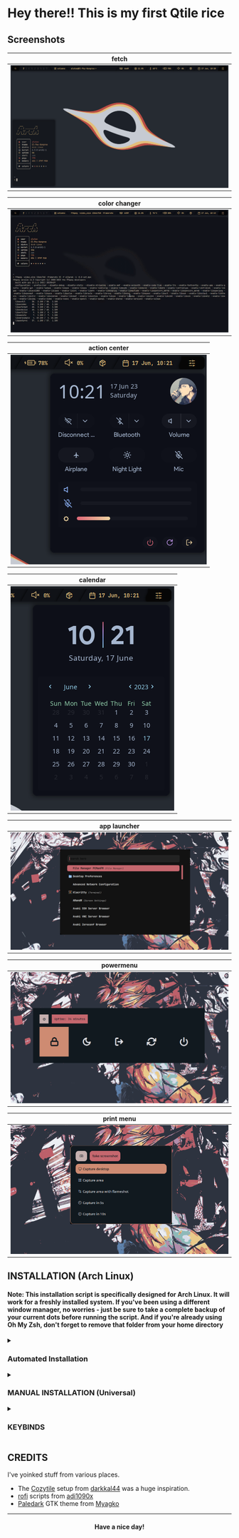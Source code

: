 
# Hey there!! This is my first Qtile rice

## Screenshots

| fetch|
|--|
|![default](./images/fetch.png)|

| color changer|
|--|
|![default](./images/wall.gif)|

| action center|
|--|
|![default](./images/actions-center.png)|

| calendar|
|--|
|![default](./images/calendar.png)|

| app launcher|
|--|
|![default](./images/app-launcher.png)|

| powermenu|
|--|
|![default](./images/powermenu.png)|

| print menu|
|--|
|![default](./images/print-menu.png)|


## INSTALLATION  (Arch Linux)

#### Note: This installation script is specifically designed for Arch Linux. It will work for a freshly installed system. If you've been using a different window manager, no worries - just be sure to take a complete backup of your current dots before running the script. And if you're already using Oh My Zsh, don't forget to remove that folder from your home directory

<details>
<summary><h3>Automated Installation</h3></summary>

- Clone the repo and cd into the cloned folder.

```sh
git clone https://github.com/05Alston/qtyle
cd qtyle
```

#### Now that you're in the cloned folder, it's time to run the script

- Make the script executable

```sh
chmod +x install.sh
```

- Run the script

```sh
./install.sh
```

#### Once the script finishes its work and launches lightdm, it's time to choose Qtile from the WM selector and dive right into the Amazing world of Qtile!

</details>

<details>
<summary><h3>MANUAL INSTALLATION (Universal)</h3></summary>

#### Note: While this guide is primarily intended for Arch Linux users, If you're running a different OS like Fedora, NixOS, or Debian. You'll still be able to follow along and get a clear idea of how to set things up. (using your OS's package manager and other tools)

#### Keep in mind that this configuration is tailored to assume that the main files, like ".config", will be located in the home folder (~/). However, if that's not the case for you, don't worry - you'll just need to make a few manual adjustments to the dotfiles.

<details>
<summary><h3>Dependencies</h3></summary>

#### To get started, let's make sure we have all the necessary prerequisites. In this case, I'm using Paru as the AUR helper, but keep in mind that your system may require a different approach.

- Installation using paru

```sh
paru -Syu base-devel qtile python-psutil pywal-git viewnior feh picom-jonaburg-fix dunst zsh starship alacritty nitch neovim brightnessctl rofi ranger cava pulseaudio alsa-utils pavucontrol pamixer mpv pulseaudio-alsa pulseaudio-bluetooth playerctl acpi btop noto-fonts noto-fonts-extra papirus-icon-theme xarchiver unzip networkmanager nm-connection-editor maim flameshot arandr blueman bluez bluez-utils i3lock-color tlp redshift nodejs-lts-hydrogen npm --noconfirm --needed
```

- Fonts required for the bar and other utils

 ➺ Any nerd font

 ➺ [JetBrains Mono](https://www.jetbrains.com/lp/mono/)

#### You could either download the zip files for these fonts and put them into ``~/.local/share/fonts/`` or ``/usr/share/fonts/``

#### You could also copy them from the ``.local/share/fonts/required`` directory. The fonts directory contains a lot of fonts that I use on my system so you'd be bloating your system if you don't require other fonts.

</details>

<details>
<summary><h3>Shell</h3></summary>

#### Next step is to install and setup the shell.

- Change the default shell to Zsh

```sh
chsh -s $(which zsh)
```

- Setting up Oh-my-zsh & plugins
  
```sh
sh -c "$(curl -fsSL https://raw.githubusercontent.com/ohmyzsh/ohmyzsh/master/tools/install.sh)" "" --unattended 
git clone https://github.com/zsh-users/zsh-autosuggestions ${ZSH_CUSTOM:-~/.oh-my-zsh/custom}/plugins/zsh-autosuggestions
git clone https://github.com/zsh-users/zsh-syntax-highlighting.git ${ZSH_CUSTOM:-~/.oh-my-zsh/custom}/plugins/zsh-syntax-highlighting
```

</details>

<details>
<summary><h3>Dotfiles</h3></summary>

#### With all the necessary prerequisites now installed, the next step is to replicate my setup by copying the dotfiles

- Clone the repo and cd into the cloned folder.

```sh
git clone https://github.com/05Alston/qtyle 
cd Cozytile
```

#### Now that you're in the cloned folder, it's time to copy those files over to your home directory.

- Copy the files using cp

```sh
cp -R ./. ~/
```

</details>

<details>
<summary><h3>Final step</h3></summary>

#### Now that you're done with copying the dotfiles, it's time to hop into Qtile. This requires installing a display manager like lightdm. Here are the steps to install lightdm:

- Install it using paru

```sh
paru -Sy lightdm
```

- Enable and start lightdm

```sh
sudo systemctl enable lightdm && sudo systemctl start lightdm
```

#### Now that you're in the login screen of lightdm, just select Qtile from wm selector, then login with your root password! viola ✨

- Enjoy!

#### Congratulations! You have successfully replicated my setup! Feel free to experiment with the configurations and enjoy!!!

</details>

</details>

<details>
<summary><h3>KEYBINDS</h3></summary>

| Key | Bind |
|:-|:-|
||
| <kbd>Control</kbd> + <kbd>Grave(~)</kbd> | Launch terminal as scratchpad |
| <kbd>super</kbd> + <kbd>Return</kbd> | Launch terminal |
| <kbd>Control</kbd> + <kbd>q</kbd> | Kill active window |
| <kbd>super</kbd> + <kbd>Tab</kbd> | Next layout |
| <kbd>super</kbd> + <kbd>Shift</kbd> + <kbd>Tab</kbd> | Previous layout |
| <kbd>super</kbd> + <kbd>Shift</kbd> + <kbd>r</kbd> | Restart Qtile |
| <kbd>super</kbd> + <kbd>Control</kbd> + <kbd>r</kbd> | Reload config file |
| <kbd>super</kbd> + <kbd>Control</kbd> + <kbd>q</kbd> | Quit Qtile |
| <kbd>super</kbd> + <kbd>r</kbd> | Appmenu |
| <kbd>super</kbd> + <kbd>x</kbd> | Powermenu |
| <kbd>Alt</kbd> + <kbd>Tab</kbd> | Next window on current screen |
| <kbd>Alt</kbd> + <kbd>Shift</kbd> + <kbd>Tab</kbd> | Previous window on current screen |
| <kbd>super</kbd> + <kbd>Left</kbd> | Move focus to left |
| <kbd>super</kbd> + <kbd>Right</kbd> | Move focus to right |
| <kbd>super</kbd> + <kbd>Down</kbd> | Move focus to down |
| <kbd>super</kbd> + <kbd>Up</kbd> | Move focus to up |
| <kbd>super</kbd> + <kbd>Shift</kbd> + <kbd>Left</kbd> | Move window to left |
| <kbd>super</kbd> + <kbd>Shift</kbd> + <kbd>Right</kbd> | Move window to right |
| <kbd>super</kbd> + <kbd>Shift</kbd> + <kbd>Down</kbd> | Move window to down |
| <kbd>super</kbd> + <kbd>Shift</kbd> + <kbd>Up</kbd> | Move window to up |
| <kbd>super</kbd> + <kbd>Control</kbd> + <kbd>Left</kbd> | Flip layout left |
| <kbd>super</kbd> + <kbd>Control</kbd> + <kbd>Right</kbd> | Flip layout right |
| <kbd>super</kbd> + <kbd>Control</kbd> + <kbd>Down</kbd> | Flip layout down |
| <kbd>super</kbd> + <kbd>Control</kbd> + <kbd>Up</kbd> | Flip layout up |
| <kbd>super</kbd> + <kbd>Alt</kbd> + <kbd>Left</kbd> | Grow window to left |
| <kbd>super</kbd> + <kbd>Alt</kbd> + <kbd>Right</kbd> | Grow window to right |
| <kbd>super</kbd> + <kbd>Alt</kbd> + <kbd>Down</kbd> | Grow window to down |
| <kbd>super</kbd> + <kbd>Alt</kbd> + <kbd>Up</kbd> | Grow window to up |
| <kbd>super</kbd> + <kbd>m</kbd> | Toggle maximize window |
| <kbd>super</kbd> + <kbd>Shift</kbd> + <kbd>f</kbd> | Toggle fullscreen window |
| <kbd>super</kbd> + <kbd>Alt</kbd> + <kbd>f</kbd> | Toggle floating window |
| <kbd>super</kbd> + <kbd>i</kbd> | Grow window in floating mode |
| <kbd>super</kbd> + <kbd>Shift</kbd> + <kbd>i</kbd> | Shrink window in floating mode |
| <kbd>super</kbd> + <kbd>f</kbd> | Open file manager (change config for your choice of app) |
| <kbd>super</kbd> + <kbd>w</kbd> | Open web browser (change config for your choice of app) |
| <kbd>super</kbd> + <kbd>c</kbd> | Open code editor (change config for your choice of app) |
| <kbd>super</kbd> + <kbd>l</kbd> | Lockscreen |
| <kbd>super</kbd> + <kbd>v</kbd> | Open pavucontrol as scratchpad |
| <kbd>super</kbd> + <kbd>b</kbd> | Open blueman as scrathcpad |
| <kbd>Print</kbd> | Open print menu |
| <kbd>Fn</kbd> + <kbd>F5</kbd> / <kbd>super</kbd> + <kbd>p</kbd> | Monitor settings |
| <kbd>Fn</kbd> + <kbd>Raise volume</kbd> | Increase volume |
| <kbd>Fn</kbd> + <kbd>Lower volume</kbd> | Decrease volume |
| <kbd>Fn</kbd> + <kbd>Raise brightness</kbd> | Increase brightness |
| <kbd>Fn</kbd> + <kbd>Lower brightness</kbd> | Decrease brightness |
| <kbd>Fn</kbd> + <kbd>Previous</kbd> | Previous track |
| <kbd>Fn</kbd> + <kbd>Next</kbd> | Next track |
| <kbd>Fn</kbd> + <kbd>Play/Pause</kbd> | Play/Pause |
| <kbd>Fn</kbd> + <kbd>Mute</kbd> | Mute |
| <kbd>Fn</kbd> + <kbd>Stop</kbd> | Stop |
| <kbd>super</kbd> + Left Click | Set window as floating |
| <kbd>super</kbd> + <kbd>Alt</kbd> + Left Click | Set floating window size |

</details>

## CREDITS

I've yoinked stuff from various places.

- The [Cozytile](https://github.com/darkkal44/Cozytile/) setup from [darkkal44](https://github.com/darkkal44/) was a huge inspiration.
- [rofi](github.com/adi1090x/rofi) scripts from [adi1090x](github.com/adi1090x)
- [Paledark](https://github.com/Myagko/dotfiles) GTK theme from [Myagko](https://github.com/Myagko)

---

<div align="center">

#### Have a nice day!

</div>
